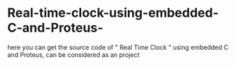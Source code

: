 # Real-time-clock-using-embedded-C-and-Proteus-
here you can get the source code of  " Real Time Clock " using embedded C and Proteus,  can be considered as an project
